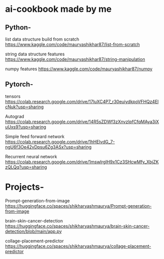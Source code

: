 # ai-cookbook made by me

## Python-

list data structure build from scratch
https://www.kaggle.com/code/mauryashikhar87/list-from-scratch

string data structure features
https://www.kaggle.com/code/mauryashikhar87/string-manipulation

numpy features
https://www.kaggle.com/code/mauryashikhar87/numpy


## Pytorch-

tensors
https://colab.research.google.com/drive/17luXC4P7_r30euiydkpoVFHQz4ElcNuk?usp=sharing

Autograd
https://colab.research.google.com/drive/14R5sZDWf3zXnvzIpfCfqMAya3iXuUxs9?usp=sharing

Simple feed forward network
https://colab.research.google.com/drive/1hHElvdG_7-ngU6f3Oe42vDpsu6Zg3ASx?usp=sharing

Recurrent neural network
https://colab.research.google.com/drive/1mswlrgIH9x1Cz3SHcwMfy_XbjZKzQLQq?usp=sharing

# Projects-

Prompt-generation-from-image
https://huggingface.co/spaces/shikharyashmaurya/Prompt-generation-from-image

brain-skin-cancer-detection
https://huggingface.co/spaces/shikharyashmaurya/brain-skin-cancer-detection/blob/main/app.py

collage-placement-predictor
https://huggingface.co/spaces/shikharyashmaurya/collage-placement-predictor
